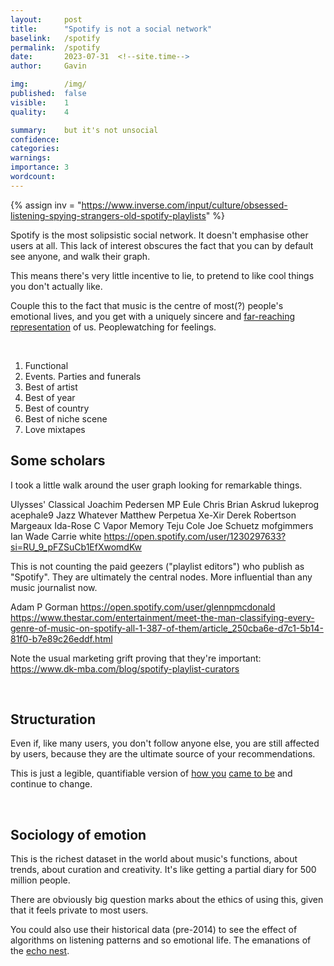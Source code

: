 ```yaml
---
layout:     post
title:      "Spotify is not a social network"
baselink:   /spotify
permalink:  /spotify
date:       2023-07-31  <!--site.time-->
author:     Gavin

img:        /img/
published:  false
visible:    1
quality:    4

summary:    but it's not unsocial
confidence: 
categories: 
warnings:   
importance: 3
wordcount:      
---
```


{%  assign inv = "https://www.inverse.com/input/culture/obsessed-listening-spying-strangers-old-spotify-playlists" %}


Spotify is the most solipsistic social network. It doesn't emphasise other users at all. This lack of interest obscures the fact that you can by default see anyone, and walk their graph.

This means there's very little incentive to lie, to pretend to like cool things you don't actually like.

Couple this to the fact that music is the centre of most(?) people's emotional lives, and you get with a uniquely sincere and <a href="{{inv}}">far-reaching representation</a> of us. Peoplewatching for feelings.

<br>

1. Functional
2. Events. Parties and funerals
3. Best of artist
4. Best of year
5. Best of country
6. Best of niche scene 
7. Love mixtapes

## Some scholars

I took a little walk around the user graph looking for remarkable things.

Ulysses' Classical
Joachim Pedersen
MP
Eule Chris
Brian Askrud
lukeprog
acephale9
Jazz Whatever
Matthew Perpetua
Xe-Xir
Derek Robertson
Margeaux
Ida-Rose C
Vapor Memory
Teju Cole
Joe Schuetz
mofgimmers
Ian Wade
Carrie white
https://open.spotify.com/user/1230297633?si=RU_9_pFZSuCb1EfXwomdKw


This is not counting the paid geezers ("playlist editors") who publish as "Spotify". They are ultimately the central nodes. More influential than any music journalist now.

Adam P Gorman
https://open.spotify.com/user/glennpmcdonald
https://www.thestar.com/entertainment/meet-the-man-classifying-every-genre-of-music-on-spotify-all-1-387-of-them/article_250cba6e-d7c1-5b14-81f0-b7e89c26eddf.html


Note the usual marketing grift proving that they're important:
https://www.dk-mba.com/blog/spotify-playlist-curators

<br>

## Structuration

Even if, like many users, you don't follow anyone else, you are still affected by users, because they are the ultimate source of your recommendations.

This is just a legible, quantifiable version of [how you](https://en.wikipedia.org/wiki/Socialization) [came to be](https://en.wikipedia.org/wiki/Structuration_theory) and continue to change.

<br>

## Sociology of emotion

This is the richest dataset in the world about music's functions, about trends, about curation and creativity. It's like getting a partial diary for 500 million people.  

There are obviously big question marks about the ethics of using this, given that it feels private to most users. 



You could also use their historical data (pre-2014) to see the effect of algorithms on listening patterns and so emotional life. The emanations of the [echo nest](https://en.wikipedia.org/wiki/The_Echo_Nest).